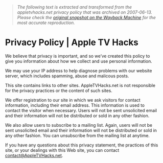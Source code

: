 > *The following text is extracted and transformed from the appletvhacks.net privacy policy that was archived on 2007-06-13. Please check the [original snapshot on the Wayback Machine](https://web.archive.org/web/20070613145451id_/http%3A//www.appletvhacks.net/privacy-policy) for the most accurate reproduction.*

# Privacy Policy | Apple TV Hacks

We believe that privacy is important, and so we’ve created this policy to give you information about how we collect and use personal information.

We may use your IP address to help diagnose problems with our website server, which includes spamming, abuse and malicous posts.

This site contains links to other sites. AppleTVHacks.net is not responsible for the privacy practices or the content of such sites. 

We offer registration to our site in which we ask visitors for contact information, including their email address. This information is used to contact the visitor when necessary. Users will not be sent unsolicited email and their information will not be distributed or sold in any other fashion.

We also allow users to subscribe to a mailing list. Again, users will not be sent unsolicited email and their information will not be distributed or sold in any other fashion. You can unsubscribe from the mailing list at anytime.

If you have any questions about this privacy statement, the practices of this site, or your dealings with this Web site, you can contact contact@AppleTVHacks.net.

